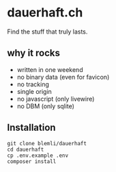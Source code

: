 # dauerhaft.ch

Find the stuff that truly lasts.

## why it rocks
- written in one weekend
- no binary data (even for favicon)
- no tracking
- single origin 
- no javascript (only livewire)
- no DBM (only sqlite)

## Installation

```
git clone blemli/dauerhaft
cd dauerhaft
cp .env.example .env
composer install
```
